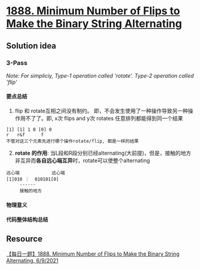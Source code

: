 # [1888. Minimum Number of Flips to Make the Binary String Alternating](https://leetcode.com/problems/minimum-number-of-flips-to-make-the-binary-string-alternating/description/)

## Solution idea
### 3-Pass

*Note: For simpliciy, Type-1 operation called 'rotate'. Type-2 operation called 'flip'*

#### 要点总结
1. flip 和 rotate互相之间没有制约。 即，不会发生使用了一种操作导致另一种操作用不了了。即, x次 flips and y次 rotates 任意排列都能得到同一个结果
```
[1] [1] 1 0 [0] 0
r   r&f      f
不管对这三个元素先进行哪个操作rotate/flip, 都是一样的结果
```
2. **rotate 的作用**: 当L段和R段分别已经alternating(大前提)，但是，接触的地方非互异而**各自远心端互异**时，rotate可以使整个alternating
```
远心端            远心端
[1]010 ｜  010101[0]
     ------
     接触的地方
```

#### 物理意义

#### 代码整体结构总结


## Resource
[【每日一题】1888. Minimum Number of Flips to Make the Binary String Alternating, 6/9/2021](https://www.youtube.com/watch?v=shqRII8gvCo&ab_channel=HuifengGuan)